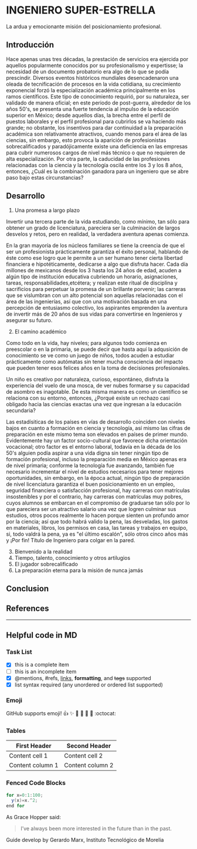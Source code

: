<!--
Here is basic guide about how to write an Essay. Try to use this guide to define
what ideas should contain each section.

Please remember to write this essay as a storyteller. Considering the definition
present  Under Freytag's pyramid, the plot of a story consists of five parts:
exposition (originally called introduction), rising action (rise),
climax, falling action (return or fall),
and dénouement/resolution/revelation/catastrophe^[1]

[1]: https://en.wikipedia.org/wiki/Dramatic_structure
-->

# INGENIERO SUPER-ESTRELLA

La ardua y emocionante misión del posicionamiento profesional.

## Introducción

Hace apenas unas tres décadas, la prestación de servicios era ejercida por aquellos popularmente conocidos por su profesionalismo y expertisse; la necesidad de un documento probatorio era algo de lo que se podía prescindir.
Diversos eventos históricos mundiales desencadenaron una oleada de tecnificación de procesos en la vida cotidiana, su crecimiento exponencial forzó la especialización académica principalmente en los ramos científicos. Este tipo de conocimiento requirió, por su naturaleza, ser validado de manera oficial; en este periodo de post-guerra, alrededor de los años 50's, se presenta una fuerte tendencia al impulso de la educación superior en México; desde aquellos días, la brecha entre el perfil de puestos laborales y el perfil profesional para cubrirlos se va haciendo más grande; no obstante, los insentivos para dar continuidad a la preparación académica son relativamente atractivos, cuando menos para el área de las ciencias, sin embargo, esto provoca la aparición de profesionistas sobrecalificados y paradójicamente existe una deficiencia en las empresas para cubrir numerosos cargos de nivel más técnico o que no requieren de alta especialización. Por otra parte, la caducidad de las profesiones relacionadas con la ciencia y la tecnología oscila entre los 3 y los 8 años, entonces, ¿Cuál es la combinación ganadora para un ingeniero que se abre paso bajo estas circunstancias?

## Desarrollo
1. Una promesa a largo plazo

Invertir una tercera parte de la vida estudiando, como mínimo, tan sólo para obtener un grado de licenciatura, pareciera ser la culminación de largos desvelos y retos, pero en realidad, la verdadera aventura apenas comienza. 

En la gran mayoría de los núcleos familiares se tiene la creencia de que el ser un profesionista prácticamente garantiza el éxito personal, hablando de éste como ese logro que le permite a un ser humano tener cierta libertad financiera e hipotéticamente, dedicarse a algo que disfruta hacer.
Cada día millones de mexicanos desde los 3 hasta los 24 años de edad, acuden a algún tipo de institución educativa cubriendo un horario, asignaciones, tareas, responsabilidades,etcétera; y realizan este ritual de disciplina y sacrificios para perpetuar la promesa de un brillante porvenir; las carreras que se vislumbran con un alto potencial son aquellas relacionadas con el área de las ingenierías, así que con una motivación basada en una percepción de entusiasmo colectivo, los aspirantes emprenden la aventura de invertir más de 20 años de sus vidas para convertirse en Ingenieros y asegurar su futuro. 

2. El camino académico

Como todo en la vida, hay niveles; para algunos todo comienza en preescolar o en la primaria, se puede decir que hasta aquí la adqusición de conocimiento se ve como un juego de niños, todos acuden a estudiar prácticamente como autómatas sin tener mucha consciencia del impacto que pueden tener esos felices años en la toma de decisiones profesionales. 

Un niño es creativo por naturaleza, curioso, espontáneo, disfruta la experiencia del vuelo de una mosca, de ver nubes formarse y su capacidad de asombro es inagotable. De esta misma manera es como un científico se relaciona con su entorno, entonces, ¿Porqué existe un rechazo casi obligado hacia las ciencias exactas una vez que ingresan a la educación secundaria? 

Las estadísiticas de los países en vías de desarrollo coinciden con niveles bajos en cuanto a formación en ciencia y tecnología, así mismo las cifras de preparación en este mismo tema son elevados en países de primer mundo. Evidentemente hay un factor socio-cultural que favorece dicha orientación vocacional; otro factor es el entorno laboral, todavía en la década de los 50's alguien podía aspirar a una vida digna sin tener ningún tipo de formación profesional, incluso la preparación media en México apenas era de nivel primaria; conforme la tecnología fue avanzando, también fue necesario incrementar el nivel de estudios necesarios para tener mejores oportunidades, sin embargo, en la época actual, ningún tipo de preparación de nivel licenciatura garantiza el buen posicionamiento en un empleo, seguridad financiera o satisfacción profesional, hay carreras con matrículas insostenibles y por el contrario, hay carreras con matrículas muy pobres, cuyos alumnos se embarcan en el compromiso de graduarse tan sólo por lo que pareciera ser un atractivo salario una vez que logren culminar sus estudios, otros pocos realmente lo hacen porque sienten un profundo amor por la ciencia; así que todo habrá valido la pena, las desveladas, los gastos en materiales, libros, los permisos en casa, las tareas y trabajos en equipo, si, todo valdrá la pena, ya es "el último escalón", sólo otros cinco años más y ¡Por fin! Título de Ingeniero para colgar en la pared.  

3. Bienvenido a la realidad
4. Tiempo, talento, conocimiento y otros artilugios
5. El jugador sobrecalificado
6. La preparación eterna para la misión de nunca jamás



## Conclusion

## References

[^1]: Ten Steps to Write an Essay, http://www.schoolatoz.nsw.edu.au/homework-and-study/homework-tips/10-tips-for-writing-an-essay, accessed August 23, 2018.

[^2]: Trazar una historia, https://es.wikihow.com/trazar-una-historia

------
## Helpful code in MD

### Task List
- [x] this is a complete item
- [ ] this is an incomplete item
- [x] @mentions, #refs, [links](), **formatting**, and <del>tags</del> supported
- [x] list syntax required (any unordered or ordered list supported)

### Emoji
GitHub supports emoji!
:+1: :sparkles: :camel: :tada:
:rocket: :metal: :octocat:

### Tables

First Header | Second Header
------------ | -------------
Content cell 1 | Content cell 2
Content column 1 | Content column 2

### Fenced Code Blocks

``` java
for x=0:1:100;
  y(x)=x.^2;
end for

```

As Grace Hopper said:
> I’ve always been more interested
> in the future than in the past.

Guide develop by Gerardo Marx, Instituto Tecnológico de Morelia
